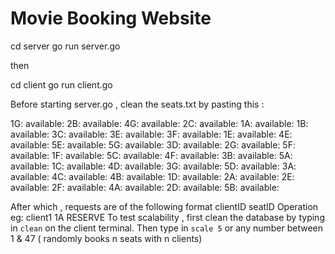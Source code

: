 # Movie Booking Website

cd server
go run server.go

then

cd client
go run client.go 

Before starting server.go , clean the seats.txt by pasting this : 

1G: available: 
2B: available: 
4G: available: 
2C: available: 
1A: available: 
1B: available: 
3C: available: 
3E: available: 
3F: available: 
1E: available: 
4E: available: 
5E: available: 
5G: available: 
3D: available: 
2G: available: 
5F: available: 
1F: available: 
5C: available: 
4F: available: 
3B: available: 
5A: available: 
1C: available: 
4D: available: 
3G: available: 
5D: available: 
3A: available: 
4C: available: 
4B: available: 
1D: available: 
2A: available: 
2E: available: 
2F: available: 
4A: available: 
2D: available: 
5B: available: 

After which , requests are of the following format clientID seatID Operation eg: client1 1A RESERVE
To test scalability , first clean the database by typing in `clean` on the client terminal. 
Then type in `scale 5` or any number between 1 & 47 ( randomly books n seats with n clients)